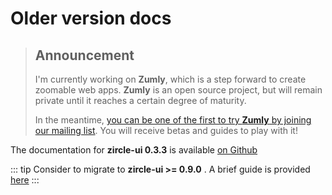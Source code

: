 # Older version docs

> ## Announcement
> I'm currently working on **Zumly**, which is a step forward to create zoomable web apps.
> **Zumly** is an open source project, but will remain private until it reaches a certain degree of maturity.
>
> In the meantime, [you can be one of the first to try **Zumly** by joining our mailing list](https://zumly.org). You will receive betas and guides to play with it!


The documentation for **zircle-ui 0.3.3** is available [on Github](https://github.com/zircleUI/docs/tree/master/older-docs/0.3.3)

::: tip
Consider to migrate to **zircle-ui >= 0.9.0** . A brief guide is provided [here](/guide/migration.html)
:::

